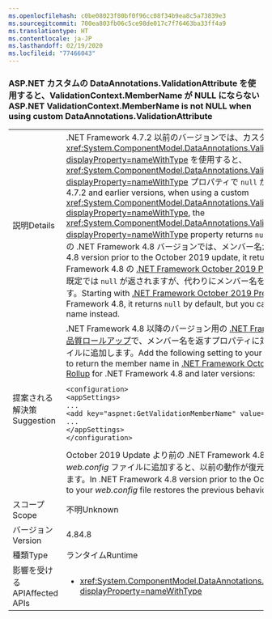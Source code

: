 ```yaml
---
ms.openlocfilehash: c0be08023f80bf0f96cc08f34b9ea8c5a73839e3
ms.sourcegitcommit: 700ea803fb06c5ce98de017c7f76463ba33ff4a9
ms.translationtype: HT
ms.contentlocale: ja-JP
ms.lasthandoff: 02/19/2020
ms.locfileid: "77466043"
---
```

### <a name="aspnet-validationcontextmembername-is-not-null-when-using-custom-dataannotationsvalidationattribute"></a><span data-ttu-id="bc96f-101">ASP.NET カスタムの DataAnnotations.ValidationAttribute を使用すると、ValidationContext.MemberName が NULL にならない</span><span class="sxs-lookup"><span data-stu-id="bc96f-101">ASP.NET ValidationContext.MemberName is not NULL when using custom DataAnnotations.ValidationAttribute</span></span>

|   |   |
|---|---|
|<span data-ttu-id="bc96f-102">説明</span><span class="sxs-lookup"><span data-stu-id="bc96f-102">Details</span></span>|<span data-ttu-id="bc96f-103">.NET Framework 4.7.2 以前のバージョンでは、カスタムの <xref:System.ComponentModel.DataAnnotations.ValidationAttribute?displayProperty=nameWithType> を使用すると、<xref:System.ComponentModel.DataAnnotations.ValidationContext.MemberName?displayProperty=nameWithType> プロパティで `null` が返されます。</span><span class="sxs-lookup"><span data-stu-id="bc96f-103">In .NET Framework 4.7.2 and earlier versions, when using a custom <xref:System.ComponentModel.DataAnnotations.ValidationAttribute?displayProperty=nameWithType>, the <xref:System.ComponentModel.DataAnnotations.ValidationContext.MemberName?displayProperty=nameWithType> property returns `null`.</span></span> <span data-ttu-id="bc96f-104">October 2019 Update より前の .NET Framework 4.8 バージョンでは、メンバー名が返されます。</span><span class="sxs-lookup"><span data-stu-id="bc96f-104">In .NET Framework 4.8 version prior to the October 2019 update, it returns the member name.</span></span> <span data-ttu-id="bc96f-105">.NET Framework 4.8 の [.NET Framework October 2019 Preview の品質ロールアップ](https://devblogs.microsoft.com/dotnet/net-framework-october-2019-preview-of-quality-rollup/)以降、既定では `null` が返されますが、代わりにメンバー名を返すように設定することもできます。</span><span class="sxs-lookup"><span data-stu-id="bc96f-105">Starting with [.NET Framework October 2019 Preview of Quality Rollup](https://devblogs.microsoft.com/dotnet/net-framework-october-2019-preview-of-quality-rollup/) for .NET Framework 4.8, it returns `null` by default, but you can opt in to return the member name instead.</span></span> |
|<span data-ttu-id="bc96f-106">提案される解決策</span><span class="sxs-lookup"><span data-stu-id="bc96f-106">Suggestion</span></span>|<span data-ttu-id="bc96f-107">.NET Framework 4.8 以降のバージョン用の [.NET Framework October 2019 Preview の品質ロールアップ](https://devblogs.microsoft.com/dotnet/net-framework-october-2019-preview-of-quality-rollup/)で、メンバー名を返すプロパティに対して次の設定を *web.config* ファイルに追加します。</span><span class="sxs-lookup"><span data-stu-id="bc96f-107">Add the following setting to your *web.config* file for the property to return the member name in [.NET Framework October 2019 Preview of Quality Rollup](https://devblogs.microsoft.com/dotnet/net-framework-october-2019-preview-of-quality-rollup/) for .NET Framework 4.8 and later versions:</span></span><pre><code class="lang-xml">&lt;configuration&gt;&#13;&#10;&lt;appSettings&gt;&#13;&#10;...&#13;&#10;&lt;add key=&quot;aspnet:GetValidationMemberName&quot;  value=&quot;true&quot;/&gt;&#13;&#10;...&#13;&#10;&lt;/appSettings&gt;&#13;&#10;&lt;/configuration&gt;&#13;&#10;</code></pre><span data-ttu-id="bc96f-108">October 2019 Update より前の .NET Framework 4.8 バージョンでは、これを *web.config* ファイルに追加すると、以前の動作が復元され、プロパティで `null` が返されます。</span><span class="sxs-lookup"><span data-stu-id="bc96f-108">In .NET Framework 4.8 version prior to the October 2019 update,  adding this to your *web.config* file restores the previous behavior and the property returns `null`.</span></span>|
|<span data-ttu-id="bc96f-109">スコープ</span><span class="sxs-lookup"><span data-stu-id="bc96f-109">Scope</span></span>|<span data-ttu-id="bc96f-110">不明</span><span class="sxs-lookup"><span data-stu-id="bc96f-110">Unknown</span></span>|
|<span data-ttu-id="bc96f-111">バージョン</span><span class="sxs-lookup"><span data-stu-id="bc96f-111">Version</span></span>|<span data-ttu-id="bc96f-112">4.8</span><span class="sxs-lookup"><span data-stu-id="bc96f-112">4.8</span></span>|
|<span data-ttu-id="bc96f-113">種類</span><span class="sxs-lookup"><span data-stu-id="bc96f-113">Type</span></span>|<span data-ttu-id="bc96f-114">ランタイム</span><span class="sxs-lookup"><span data-stu-id="bc96f-114">Runtime</span></span>|
|<span data-ttu-id="bc96f-115">影響を受ける API</span><span class="sxs-lookup"><span data-stu-id="bc96f-115">Affected APIs</span></span>|<ul><li><xref:System.ComponentModel.DataAnnotations.ValidationContext.MemberName?displayProperty=nameWithType></li></ul>|
